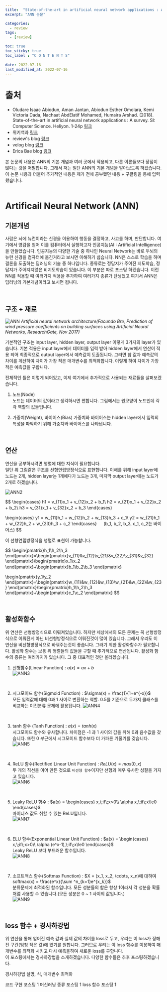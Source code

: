 ```yaml
---
title:  "State-of-the-art in artificial neural network applications : A survey"
excerpt: "ANN 논문"

categories:
  - review
tags:
  - [review]

toc: true
toc_sticky: true
toc_label : "C O N T E N T S"
 
date: 2022-07-16
last_modified_at: 2022-07-16
---  
```


# 출처
* Oludare Isaac Abiodun, Aman Jantan, Abiodun Esther Omolara, Kemi Victoria Dada, Nachaat AbdElatif Mohamed, Humaira Arshad. (2018). State-of-the-art in artificial neural network applications : A survey. SI: Computer Science. Heliyon. 1-24p
[링크](https://www.sciencedirect.com/science/article/pii/S2405844018332067)  
* 위키백과 [링크](https://ko.wikipedia.org/wiki/%ED%95%AD%EB%93%B1_%ED%95%A8%EC%88%98)
* review's blog [링크](https://reniew.github.io/12/)
* velog blog [링크](https://velog.io/@lighthouse97/%EA%B8%B0%EC%9A%B8%EA%B8%B0-%EC%86%8C%EC%8B%A4-%EB%AC%B8%EC%A0%9C%EC%99%80-ReLU-%ED%95%A8%EC%88%98)
* Erica Bae blog [링크](https://ericabae.medium.com/ml-softmax-%EC%86%8C%ED%94%84%ED%8A%B8%EB%A7%A5%EC%8A%A4-%ED%95%A8%EC%88%98-7a8c0362b2a3)


본 논문의 내용은 ANN의 기본 개념과 여러 곳에서 적용되고, 다른 이론들보다 장점이 많다는 것을 어필합니다. 그래서 저는 일단 ANN의 기본 개념을 알아보도록 하겠습니다.  
이 논문 내용과 더불어 추가적인 내용은 제가 전에 공부했던 내용 + 구글링을 통해 입력했습니다.
<br/><br/>

# Artificail Neural Network (ANN)
## 기본개념  
사람은 뇌에 뉴런이라는 신경을 이용하여 행동을 결정하고, 사고를 하며, 판단합니다. 여기에서 영감을 얻어 이를 컴퓨터에서 실행하고자 인공지능(AI : Artificial Intelligence)을 만들었습니다. 인공지능의 다양한 기술 중 하나인 Neural Network는 바로 두뇌의 뉴런 신경을 컴퓨터에 옮긴거라고 보시면 이해하기 쉽습니다. NN은 스스로 학습을 하며 결론을 도출하는 딥러닝의 기술 중 하나입니다. 종류로는 정답지가 주어진 지도학습, 정답지가 주어지지않은 비지도학습이 있습니다. 이 부분은 따로 포스팅 하겠습니다. 이런 NN를 적용할 때 여러가지 적용을 추가하여 여러가지 종류가 탄생했고 여기서 ANN은 딥러닝의 기본개념이라고 보시면 됩니다.  

<br/>

## 구조 + 재료 
![ANN](https://user-images.githubusercontent.com/60602671/180800538-15f60b1d-505b-476e-a9e4-a58aefa6a1e6.png)
<cite>Artificial neural network architecture(Facundo Bre, Prediction of wind pressure coefficients on building surfaces using Artificial Neural Networks, ResearchGate, Nov 2017)</cite>   

기본적인 구조는 input layer, hidden layer, output layer 이렇게 3가지의 layer가 있습니다. 기본 적용은 input layer에서 데이터를 입력 받아 hidden layer에서 연산이 적용 되어 최종적으로 output layer에서 예측값이 도출됩니다. 그러면 참 값과 예측값의 차이를 계산하여 차이가 가장 적은 매개변수를 최적화합니다. 이렇게 하여 차이가 가장 적은 예측값을 구합니다.  

전체적인 틀은 이렇게 되어있고, 이제 여기에서 추가적으로 사용되는 재료들을 살펴보겠습니다.  
1. 노드(Node)  
노드는 데이터의 값이라고 생각하시면 편합니다. 그림에서는 원모양이 노드인데 각각 역할의 값들입니다.  

2. 가중치(Weight), 바이어스(Bias)
가중치와 바이어스는 hidden layer에서 입력의 특성을 파악하기 위해 가중치와 바이어스를 나타냅니다.

<br/>

## 연산   
연산을 공부하시려면 행렬에 대한 지식이 필요합니다.  
일단 위 그림같은 구조를 선형연립방정식으로 표현합니다. 이해를 위해 input layer에 노드는 2개, hidden layer는 1개에다가 노드는 3개, 마지막 output layer에는 노드가 2개로 하겠습니다.  

![ANN2](https://user-images.githubusercontent.com/60602671/180828408-030dbdc4-593b-4d16-8f0e-8cb1d29175ca.PNG)  

$$
\begin{cases}
h1 = v_{11}x_1 + v_{12}x_2 + b_1\\
h2 = v_{21}x_1 + v_{22}x_2 + b_2\\
h3 = v_{31}x_1 + v_{32}x_2 + b_3
\end{cases} 　　

\begin{cases}
y1 = w_{11}h_1 + w_{12}h_2 + w_{13}h_3 + c_1\\
y2 = w_{21}h_1 + w_{22}h_2 + w_{23}h_3 + c_2
\end{cases} 　 (b_1, b_2, b_3, c_1, c_2는 바이어스)
$$

이 선형연립방정식을 행렬로 표현이 가능합니다.  

$$
\begin{pmatrix}h_1\\h_2\\h_3 \end{pmatrix}=\begin{pmatrix}v_{11}&v_{12}\\v_{21}&v_{22}\\v_{31}&v_{32} \end{pmatrix}\begin{pmatrix}x_1\\x_2 \end{pmatrix}+\begin{pmatrix}b_1\\b_2\\b_3 \end{pmatrix} 　　

\begin{pmatrix}y_1\\y_2 \end{pmatrix}=\begin{pmatrix}w_{11}&w_{12}&w_{13}\\w_{21}&w_{22}&w_{23} \end{pmatrix}\begin{pmatrix}h_1\\h_2\\h_3 \end{pmatrix}+\begin{pmatrix}c_1\\c_2 \end{pmatrix}
$$

<br/>

## 활성화함수
위 연산은 선형방정식으로 이뤄져있습니다. 하지만 세상에서의 모든 문제는 꼭 선형방정식으로 이뤄진게 아닌 비선형방정식으로 이뤄진것이 많이 있습니다. 그래서 우리도 이 연산을 비선형방정식으로 바꿔주는것이 좋습니다. 그러기 위한 활성화함수가 필요합니다. 활성화 함수는 보통 위 행렬들의 값들을 구할 때 추가적으로 연산됩니다.
활성화 함수의 종류는 여러가지가 있습니다. 그 중 대표적인 것만 올리겠습니다.   

1. 선형함수(Linear Function) : $a(x) = ax + b$  
![ANN3](https://user-images.githubusercontent.com/60602671/180851098-49805e59-d28d-473c-904c-4b9db1f67434.png)
<br/>

2. 시그모이드 함수(Sigmoid Function) : $\sigma(x) = \frac{1}{1+e^{-x}}$  
모든 입력값에 대해 0과 1 사이로 변환하는 역할. 0.5를 기준으로 두가지 클래스를 비교하는 이진분류 문제에 활용됩니다.
![ANN4](https://user-images.githubusercontent.com/60602671/180856415-3121d0d5-9fcc-4dc6-aa6e-d674fa83b0d3.png)
<br/>

3. tanh 함수 (Tanh Function) : $a(x) = tanh(x)$  
시그모이드 함수와 유사합니다. 차이점은 -1 과 1 사이의 값을 취해 0과 음수값을 갖습니다. 또한 0 부근에서 시그모이드 함수보다 더 가파른 기울기를 갖습니다.  
![ANN5](https://user-images.githubusercontent.com/60602671/180856827-57832f23-9cab-4b4c-91cd-212af74e476c.png)  
<br/>

4. ReLU 함수(Rectified Linear Unit Function) : $ReLU(x) = max(0, x)$  
두 개의 직선을 이어 만든 것으로 `비선형 함수`이지만 선형과 매우 유사한 성질을 가지고 있습니다.  
![ANN6](https://user-images.githubusercontent.com/60602671/180857583-c93c20a3-0547-46c5-aba8-783f526d3023.png) 
<br/>

5. Leaky ReLU 함수 : $a(x) = \begin{cases}
x,\;if\;x>0\\
\alpha x,\;if\;x\le0
\end{cases}$  
마이너스 값도 취할 수 있는 ReLU입니다.  
![ANN7](https://user-images.githubusercontent.com/60602671/180858241-5422123e-57d7-47c7-81fe-0a77b2b913b1.png)
<br/>

6. ELU 함수(Exponential Linear Unit Function) : $a(x) = \begin{cases}
x,\;if\;x>0\\
\alpha (e^x-1),\;if\;x\le0
\end{cases}$  
Leaky ReLU 보다 부드러운 함수입니다.  
![ANN8](https://user-images.githubusercontent.com/60602671/180858780-ced098dc-59d7-4a14-be9a-5dc9a5f0729c.png)  
<br/>

7. 소프트맥스 함수(Softmax Function) : $X = (x_1, x_2, \cdots, x_n)에 대하여 softmax(x) = \frac{e^x}{\sum ^n_{k=1}e^{x_k}}$  
분류문제에 최적화된 함수입니다. 모든 성분들의 합은 항상 1이라서 각 성분을 확률처럼 사용할 수 있습니다.(모든 성분은 0 ~ 1 사이의 값입니다.)  
![ANN9](https://user-images.githubusercontent.com/60602671/180860284-2b674f91-9775-4e65-aa42-cf4aaa8d4e01.png)

<br/>

## loss 함수 + 경사하강법 
위 연산을 통해 얻어진 예측 값과 실제 값의 차이를 loss로 두고, 우리는 이 loss가 정해진 구간(엄청 작은 값)에 있기를 원합니다. 그러므로 우리는 이 loss 함수를 이용하여 매개변수를 최적화 시키고 다시 예측을하여 새로운 loss를 구합니다.  
이 포스팅에서는 경사하강법을 소개하겠습니다. 다양한 함수들은 추후 포스팅하겠습니다.  

경사하강법 설명, 식, 매개변수 최적화

코드 구현 포스팅 1
머신러닝 종류 포스팅 1
loss 함수 포스팅 1


